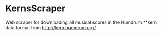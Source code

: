 # KernsScraper
Web scraper for downloading all musical scores in the Humdrum **kern data format from http://kern.humdrum.org/
